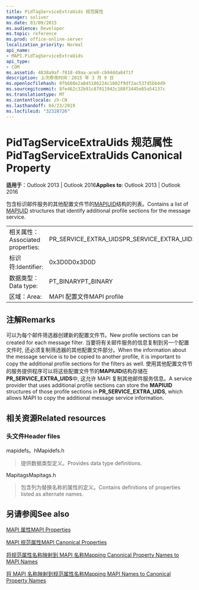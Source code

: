 ```yaml
---
title: PidTagServiceExtraUids 规范属性
manager: soliver
ms.date: 03/09/2015
ms.audience: Developer
ms.topic: reference
ms.prod: office-online-server
localization_priority: Normal
api_name:
- MAPI.PidTagServiceExtraUids
api_type:
- COM
ms.assetid: 4838a9af-7818-49aa-ace8-cb94dda8471f
description: 上次修改时间：2015 年 3 月 9 日
ms.openlocfilehash: 0fb688e2a845186224c1802f9df2ac537d5bb4d9
ms.sourcegitcommit: 8fe462c32b91c87911942c188f3445e85a54137c
ms.translationtype: MT
ms.contentlocale: zh-CN
ms.lasthandoff: 04/23/2019
ms.locfileid: "32328726"
---
```

# <a name="pidtagserviceextrauids-canonical-property"></a><span data-ttu-id="3d52f-103">PidTagServiceExtraUids 规范属性</span><span class="sxs-lookup"><span data-stu-id="3d52f-103">PidTagServiceExtraUids Canonical Property</span></span>

  
  
<span data-ttu-id="3d52f-104">**适用于**：Outlook 2013 | Outlook 2016</span><span class="sxs-lookup"><span data-stu-id="3d52f-104">**Applies to**: Outlook 2013 | Outlook 2016</span></span> 
  
<span data-ttu-id="3d52f-105">包含标识邮件服务的其他配置文件节的[MAPIUID](mapiuid.md)结构的列表。</span><span class="sxs-lookup"><span data-stu-id="3d52f-105">Contains a list of [MAPIUID](mapiuid.md) structures that identify additional profile sections for the message service.</span></span> 
  
|||
|:-----|:-----|
|<span data-ttu-id="3d52f-106">相关属性：</span><span class="sxs-lookup"><span data-stu-id="3d52f-106">Associated properties:</span></span>  <br/> |<span data-ttu-id="3d52f-107">PR_SERVICE_EXTRA_UIDS</span><span class="sxs-lookup"><span data-stu-id="3d52f-107">PR_SERVICE_EXTRA_UIDS</span></span>  <br/> |
|<span data-ttu-id="3d52f-108">标识符:</span><span class="sxs-lookup"><span data-stu-id="3d52f-108">Identifier:</span></span>  <br/> |<span data-ttu-id="3d52f-109">0x3D0D</span><span class="sxs-lookup"><span data-stu-id="3d52f-109">0x3D0D</span></span>  <br/> |
|<span data-ttu-id="3d52f-110">数据类型：</span><span class="sxs-lookup"><span data-stu-id="3d52f-110">Data type:</span></span>  <br/> |<span data-ttu-id="3d52f-111">PT_BINARY</span><span class="sxs-lookup"><span data-stu-id="3d52f-111">PT_BINARY</span></span>  <br/> |
|<span data-ttu-id="3d52f-112">区域：</span><span class="sxs-lookup"><span data-stu-id="3d52f-112">Area:</span></span>  <br/> |<span data-ttu-id="3d52f-113">MAPI 配置文件</span><span class="sxs-lookup"><span data-stu-id="3d52f-113">MAPI profile</span></span>  <br/> |
   
## <a name="remarks"></a><span data-ttu-id="3d52f-114">注解</span><span class="sxs-lookup"><span data-stu-id="3d52f-114">Remarks</span></span>

<span data-ttu-id="3d52f-115">可以为每个邮件筛选器创建新的配置文件节。</span><span class="sxs-lookup"><span data-stu-id="3d52f-115">New profile sections can be created for each message filter.</span></span> <span data-ttu-id="3d52f-116">当要将有关邮件服务的信息复制到另一个配置文件时, 还必须复制筛选器的其他配置文件部分。</span><span class="sxs-lookup"><span data-stu-id="3d52f-116">When the information about the message service is to be copied to another profile, it is important to copy the additional profile sections for the filters as well.</span></span> <span data-ttu-id="3d52f-117">使用其他配置文件节的服务提供程序可以将这些配置文件节的**MAPIUID**结构存储在**PR_SERVICE_EXTRA_UIDS**中, 这允许 MAPI 复制其他邮件服务信息。</span><span class="sxs-lookup"><span data-stu-id="3d52f-117">A service provider that uses additional profile sections can store the **MAPIUID** structures of those profile sections in **PR_SERVICE_EXTRA_UIDS**, which allows MAPI to copy the additional message service information.</span></span>
  
## <a name="related-resources"></a><span data-ttu-id="3d52f-118">相关资源</span><span class="sxs-lookup"><span data-stu-id="3d52f-118">Related resources</span></span>

### <a name="header-files"></a><span data-ttu-id="3d52f-119">头文件</span><span class="sxs-lookup"><span data-stu-id="3d52f-119">Header files</span></span>

<span data-ttu-id="3d52f-120">mapidefs。h</span><span class="sxs-lookup"><span data-stu-id="3d52f-120">Mapidefs.h</span></span>
  
> <span data-ttu-id="3d52f-121">提供数据类型定义。</span><span class="sxs-lookup"><span data-stu-id="3d52f-121">Provides data type definitions.</span></span>
    
<span data-ttu-id="3d52f-122">Mapitags</span><span class="sxs-lookup"><span data-stu-id="3d52f-122">Mapitags.h</span></span>
  
> <span data-ttu-id="3d52f-123">包含列为替换名称的属性的定义。</span><span class="sxs-lookup"><span data-stu-id="3d52f-123">Contains definitions of properties listed as alternate names.</span></span>
    
## <a name="see-also"></a><span data-ttu-id="3d52f-124">另请参阅</span><span class="sxs-lookup"><span data-stu-id="3d52f-124">See also</span></span>



[<span data-ttu-id="3d52f-125">MAPI 属性</span><span class="sxs-lookup"><span data-stu-id="3d52f-125">MAPI Properties</span></span>](mapi-properties.md)
  
[<span data-ttu-id="3d52f-126">MAPI 规范属性</span><span class="sxs-lookup"><span data-stu-id="3d52f-126">MAPI Canonical Properties</span></span>](mapi-canonical-properties.md)
  
[<span data-ttu-id="3d52f-127">将规范属性名称映射到 MAPI 名称</span><span class="sxs-lookup"><span data-stu-id="3d52f-127">Mapping Canonical Property Names to MAPI Names</span></span>](mapping-canonical-property-names-to-mapi-names.md)
  
[<span data-ttu-id="3d52f-128">将 MAPI 名称映射到规范属性名称</span><span class="sxs-lookup"><span data-stu-id="3d52f-128">Mapping MAPI Names to Canonical Property Names</span></span>](mapping-mapi-names-to-canonical-property-names.md)

